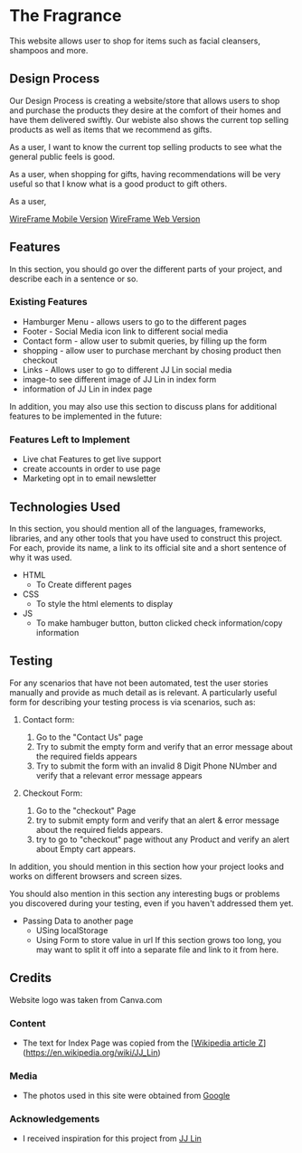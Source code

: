 # The Fragrance
This website allows user to shop for items such as facial cleansers, shampoos and more.

 
## Design Process
Our Design Process is creating a website/store that allows users to shop and purchase the products they desire at the comfort of their homes and have them delivered swiftly. Our webiste also shows the current top selling products as well as items that we recommend as gifts.   

As a user, I want to know the current top selling products to see what the general public feels is good.

As a user, when shopping for gifts, having recommendations will be very useful so that I know what is a good product to gift others. 

As a user, 


[WireFrame Mobile Version](https://xd.adobe.com/view/1667a28f-db17-4060-9ffe-367c7513cabf-4334/)
[WireFrame Web Version](https://xd.adobe.com/view/12c8ec13-65d9-4982-ac05-e0844f514a9e-479b/)


## Features

In this section, you should go over the different parts of your project, and describe each in a sentence or so.
 
### Existing Features
- Hamburger Menu - allows users to go to the different pages
- Footer - Social Media icon link to different social media
- Contact form  - allow user to submit queries, by filling up the form
- shopping - allow user to purchase merchant by chosing product then checkout
- Links - Allows user to go to different JJ Lin social media
- image-to see different image of JJ Lin in index form
- information of JJ Lin in index page  

In addition, you may also use this section to discuss plans for additional features to be implemented in the future:

### Features Left to Implement
- Live chat Features to get live support
- create accounts in order to use page
- Marketing opt in to email newsletter

## Technologies Used

In this section, you should mention all of the languages, frameworks, libraries, and any other tools that you have used to construct this project. For each, provide its name, a link to its official site and a short sentence of why it was used.


- HTML
    - To Create different pages
- CSS
    - To style the html elements to display
- JS
    -  To make hambuger button, button clicked check information/copy information 

## Testing

For any scenarios that have not been automated, test the user stories manually and provide as much detail as is relevant. A particularly useful form for describing your testing process is via scenarios, such as:

1. Contact form:
    1. Go to the "Contact Us" page
    2. Try to submit the empty form and verify that an error message about the required fields appears
    3. Try to submit the form with an invalid 8 Digit Phone NUmber and verify that a relevant error message appears

2. Checkout Form:
   1. Go to the "checkout" Page
   2. try to submit empty form and verify that an alert & error message about the required fields appears.
   3. try to go to "checkout" page without any Product  and verify an alert about Empty cart appears.
   


In addition, you should mention in this section how your project looks and works on different browsers and screen sizes.

You should also mention in this section any interesting bugs or problems you discovered during your testing, even if you haven't addressed them yet.
- Passing Data to another page
    - USing localStorage
    - Using Form to store value in url
If this section grows too long, you may want to split it off into a separate file and link to it from here.

## Credits
Website logo was taken from Canva.com

### Content
- The text for Index Page was copied from the [[Wikipedia article Z](https://en.wikipedia.org/wiki/Z)](https://en.wikipedia.org/wiki/JJ_Lin)

### Media
- The photos used in this site were obtained from [Google](https://www.google.com/search?q=jj+lin&rlz=1C1ONGR_enSG967SG967&sxsrf=ALiCzsZ2izzHUB_WZ_qblAuHyT2ytsNTBQ:1670148897288&source=lnms&tbm=isch&sa=X&ved=2ahUKEwj4tvq93d_7AhUxArcAHafKBaEQ_AUoAnoECAIQBA&biw=1536&bih=746&dpr=1.25)

### Acknowledgements

- I received inspiration for this project from [JJ Lin](https://www.jjlin.com/home/news/all)
